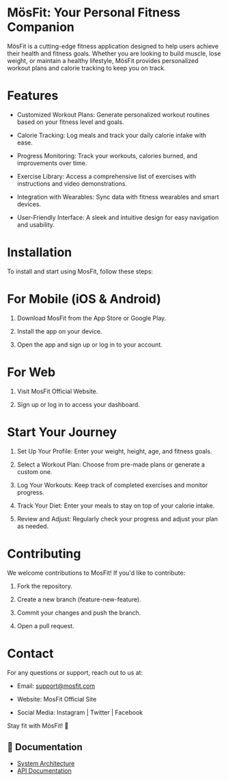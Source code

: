 # MösFit: Your Personal Fitness Companion

MösFit is a cutting-edge fitness application designed to help users achieve their health and fitness goals. Whether you are looking to build muscle, lose weight, or maintain a healthy lifestyle, MösFit provides personalized workout plans and calorie tracking to keep you on track.

# Features

* Customized Workout Plans: Generate personalized workout routines based on your fitness level and goals.

* Calorie Tracking: Log meals and track your daily calorie intake with ease.

* Progress Monitoring: Track your workouts, calories burned, and improvements over time.

* Exercise Library: Access a comprehensive list of exercises with instructions and video demonstrations.

* Integration with Wearables: Sync data with fitness wearables and smart devices.

* User-Friendly Interface: A sleek and intuitive design for easy navigation and usability.

# Installation

To install and start using MosFit, follow these steps:

# For Mobile (iOS & Android)

1. Download MosFit from the App Store or Google Play.

2. Install the app on your device.

3. Open the app and sign up or log in to your account.

# For Web

1. Visit MosFit Official Website.

2. Sign up or log in to access your dashboard.

# Start Your Journey

1. Set Up Your Profile: Enter your weight, height, age, and fitness goals.

2. Select a Workout Plan: Choose from pre-made plans or generate a custom one.

3. Log Your Workouts: Keep track of completed exercises and monitor progress.

4. Track Your Diet: Enter your meals to stay on top of your calorie intake.

5. Review and Adjust: Regularly check your progress and adjust your plan as needed.

# Contributing

We welcome contributions to MosFit! If you'd like to contribute:

1. Fork the repository.

2. Create a new branch (feature-new-feature).

3. Commit your changes and push the branch.

4. Open a pull request.

# Contact
For any questions or support, reach out to us at:

* Email: support@mosfit.com

* Website: MosFit Official Site

* Social Media: Instagram | Twitter | Facebook

Stay fit with MösFit! 💪

## 📄 Documentation
- [System Architecture](ARCHITECTURE.md)
- [API Documentation](API_DOCS.md)
